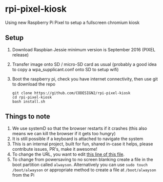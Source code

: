 # rpi-pixel-kiosk
Using new Raspberry Pi Pixel to setup a fullscreen chromium kiosk

## Setup

1. Download Raspbian Jessie minimum version is September 2016 (PIXEL release)
2. Transfer image onto SD / micro-SD card as usual (probably a good idea to copy a wpa_supplicant.conf onto SD to setup wifi)
3. Boot the raspberry pi, check you have internet connectivity, then use git to download the repo  

   ```shell
   git clone https://github.com/CODESIGN2/rpi-pixel-kiosk
   cd rpi-pixel-kiosk
   bash install.sh
   ```

## Things to note

1. We use systemD so that the browser restarts if it crashes (this also means we can kill the browser if it gets too hungry)
2. It is still possible if a keyboard is attached to navigate the system
3. This is an internal project, built for fun, shared in-case it helps, please contribute issues, PR's, make it awesome!
4. To change the URL, you want to edit [this line of this file](https://github.com/CODESIGN2/rpi-pixel-kiosk/blob/master/home/pi/.config/systemd/user/kiosk.service#L6).
5. To change from powersaving to no screen blanking create a file in the boot partition called `alwayson`. Alternatively you can use `sudo touch /boot/alwayson` or appropriate method to create a file at `/boot/alwayson` from the Pi
